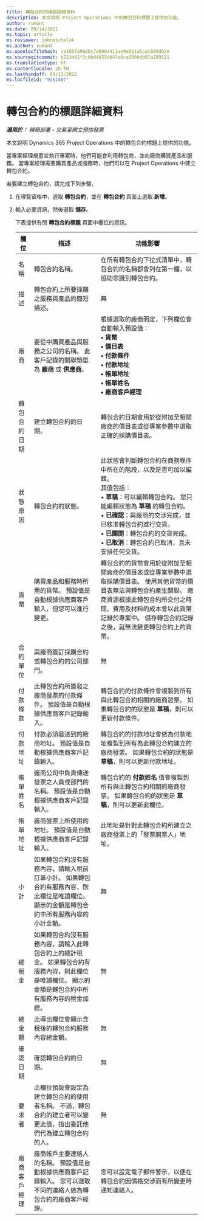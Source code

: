 ```yaml
---
title: 轉包合約的標題詳細資料
description: 本文說明 Project Operations 中的轉包合約標題上提供的功能。
author: rumant
ms.date: 09/14/2021
ms.topic: article
ms.reviewer: johnmichalak
ms.author: rumant
ms.openlocfilehash: ce16b7a968bc7e6904411ae9e021a5ca1839d02e
ms.sourcegitcommit: b2224d1f3c0bd4925d647e6ca3960db81a209521
ms.translationtype: HT
ms.contentlocale: zh-TW
ms.lasthandoff: 08/11/2022
ms.locfileid: "9261407"
---
```

# <a name="header-details-for-subcontracts"></a>轉包合約的標題詳細資料

_**適用於：** 精簡部署 - 交易至開立預估發票_

本文說明 Dynamics 365 Project Operations 中的轉包合約標題上提供的功能。

當專案經理規畫並執行專案時，他們可能會利用轉包商，並向廠商購買產品和服務。 當專案經理需要購買產品或服務時，他們可以在 Project Operations 中建立轉包合約。

若要建立轉包合約，請完成下列步驟。

1. 在導覽窗格中，選取 **轉包合約**，並在 **轉包合約** 頁面上選取 **新增**。
2. 輸入必要資訊，然後選取 **儲存**。

    下表提供有關 **轉包合約標題** 頁面中欄位的資訊。

    | 欄位 | 描述 |功能影響 |
    |---|------|---| 
    | 名稱 | 轉包合約名稱。 | 在所有轉包合約下拉式清單中，轉包合約的名稱都會列在第一欄，以協助您識別轉包合約。 | 
    | 描述 | 轉包合約上所要採購之服務與產品的簡短描述。 | 無​​ |
    | 廠商 | 要從中購買產品與服務之公司的名稱。 此客戶記錄的關聯類型為 **廠商** 或 **供應商**。 | 根據選取的廠商而定，下列欄位會自動輸入預設值：<br/> **• 貨幣** </br> **• 價目表** </br> **• 付款條件**</br> **• 付款地址**</br> **• 帳單地址**</br> **• 帳單姓名** </br>**• 廠商客戶經理**|
    | 轉包合約日期 | 建立轉包合約的日期。 | 轉包合約日期會用於從附加至相關廠商的價目表或從專案參數中選取正確的採購價目表。 |
    | 狀態原因 | 轉包合約的狀態。 | 此狀態會判斷轉包合約在商務程序中所在的階段，以及是否可加以編輯。 <br/>其值包括：<br>• **草稿**：可以編輯轉包合約。 您只能編輯狀態為 **草稿** 的轉包合約。<br/>• **已確認**：與廠商的交涉完成，並已核准轉包合約進行交貨。 <br/>• **已關閉**：轉包合約的交貨完成。<br/>• **已取消**：轉包合約已取消，且未安排任何交貨。  | 
    | 貨幣 | 購買產品和服務時所用的貨幣。 預設值是自動根據供應商客戶輸入，但您可以進行變更。 | 轉包合約的貨幣會用於從附加至相關廠商的價目表或從專案參數中選取採購價目表。 使用其他貨幣的價目表無法與轉包合約產生關聯。 廠商資源根據此轉包合約所交付之時間、費用及材料的成本會以此貨幣記錄於專案中。 儲存轉包合約記錄之後，就無法變更轉包合約上的貨幣。|
    | 合約單位 | 與廠商簽訂採購合約或轉包合約的公司部門。 | 無​​ |
    | 付款條款 | 此轉包合約所簽發之廠商發票的付款條件。 預設值是自動根據供應商客戶記錄輸入。 | 轉包合約的付款條件會複製到所有與此轉包合約相關的廠商發票。 如果轉包合約的狀態是 **草稿**，則可以更新付款條件。 | 
    | 付款地址 | 付款必須發送到的廠商地址。 預設值是自動根據供應商客戶記錄輸入。 | 轉包合約的付款地址會做為付款地址複製到所有為此轉包合約建立的廠商發票。 如果轉包合約的狀態是 **草稿**，則可以更新付款地址。|
    | 帳單姓名 | 廠商公司中負責傳送發票之人員或部門的名稱。 預設值是自動根據供應商客戶記錄輸入。 | 轉包合約的 **付款姓名** 值會複製到所有與此轉包合約相關的廠商發票。 如果轉包合約的狀態是 **草稿**，則可以更新此欄位。|
    | 帳單地址 | 廠商發票上所使用的地址。 預設值是自動根據供應商客戶記錄輸入。 | 此地址是針對此轉包合約所建立之廠商發票上的「發票開票人」地址。 |
    | 小計 | 如果轉包合約沒有服務內容，請輸入稅前訂單小計。 如果轉包合約有服務內容，則此欄位是唯讀欄位。 顯示的金額是轉包合約中所有服務內容的小計金額。 | 無​​ |
    | 總稅金 | 如果轉包合約沒有服務內容，請輸入此轉包合約上的總計稅金。 如果轉包合約有服務內容，則此欄位是唯讀欄位。 顯示的金額是轉包合約中所有服務內容的稅金加總。 | 無​​ |
    | 總金額 | 此導出欄位會顯示含稅後的轉包合約服務內容總金額。 | 無​​ |
    | 確認日期 | 確認轉包合約的日期。 | 無​​ |
    | 要求者 | 此欄位預設會設定為建立轉包合約的使用者名稱。 不過，轉包合約的建立者可以變更此值，指出委託他們代為建立轉包合約的人。 | 無​​ |
    | 廠商客戶經理 | 廠商帳戶主要連絡人的名稱。 預設值是自動根據供應商客戶記錄輸入。 您可以選取不同的連絡人做為轉包合約的廠商客戶經理。 | 您可以設定電子郵件警示，以便在轉包合約因價格交涉而有所變更時通知連絡人。 |

